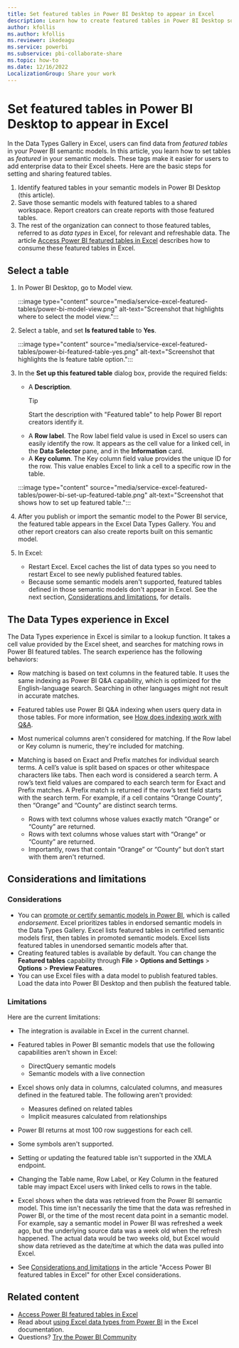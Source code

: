 ```yaml
---
title: Set featured tables in Power BI Desktop to appear in Excel
description: Learn how to create featured tables in Power BI Desktop so they show up in the Excel Organization Data Types Gallery. 
author: kfollis
ms.author: kfollis
ms.reviewer: ikedeagu
ms.service: powerbi
ms.subservice: pbi-collaborate-share
ms.topic: how-to
ms.date: 12/16/2022
LocalizationGroup: Share your work
---
```

# Set featured tables in Power BI Desktop to appear in Excel

In the Data Types Gallery in Excel, users can find data from *featured tables* in your Power BI semantic models. In this article, you learn how to set tables as *featured* in your semantic models. These tags make it easier for users to add enterprise data to their Excel sheets. Here are the basic steps for setting and sharing featured tables.

1. Identify featured tables in your semantic models in Power BI Desktop (this article).
1. Save those semantic models with featured tables to a shared workspace. Report creators can create reports with those featured tables.
1. The rest of the organization can connect to those featured tables, referred to as *data types* in Excel, for relevant and refreshable data. The article [Access Power BI featured tables in Excel](service-excel-featured-tables.md) describes how to consume these featured tables in Excel.

## Select a table

1. In Power BI Desktop, go to Model view.

    :::image type="content" source="media/service-excel-featured-tables/power-bi-model-view.png" alt-text="Screenshot that highlights where to select the model view.":::
 
2. Select a table, and set **Is featured table** to **Yes**.

    :::image type="content" source="media/service-excel-featured-tables/power-bi-featured-table-yes.png" alt-text="Screenshot that highlights the Is feature table option.":::

4. In the **Set up this featured table** dialog box, provide the required fields:

    - A **Description**. 
        > [!TIP]
        > Start the description with "Featured table" to help Power BI report creators identify it.
    - A **Row label**. The Row label field value is used in Excel so users can easily identify the row. It appears as the cell value for a linked cell, in the **Data Selector** pane, and in the **Information** card. 
    - A **Key column**. The Key column field value provides the unique ID for the row. This value enables Excel to link a cell to a specific row in the table.

    :::image type="content" source="media/service-excel-featured-tables/power-bi-set-up-featured-table.png" alt-text="Screenshot that shows how to set up featured table.":::

1. After you publish or import the semantic model to the Power BI service, the featured table appears in the Excel Data Types Gallery. You and other report creators can also create reports built on this semantic model.

1. In Excel: 
    - Restart Excel. Excel caches the list of data types so you need to restart Excel to see newly published featured tables.
    - Because some semantic models aren't supported, featured tables defined in those semantic models don't appear in Excel. See the next section, [Considerations and limitations](#considerations-and-limitations), for details.

## The Data Types experience in Excel

The Data Types experience in Excel is similar to a lookup function. It takes a cell value provided by the Excel sheet, and searches for matching rows in Power BI featured tables. The search experience has the following behaviors:

- Row matching is based on text columns in the featured table. It uses the same indexing as Power BI Q&A capability, which is optimized for the English-language search. Searching in other languages might not result in accurate matches. 
- Featured tables use Power BI Q&A indexing when users query data in those tables. For more information, see [How does indexing work with Q&A](../natural-language/q-and-a-data-sources.md#how-does-indexing-work-with-qa).
- Most numerical columns aren't considered for matching. If the Row label or Key column is numeric, they're included for matching.
- Matching is based on Exact and Prefix matches for individual search terms. A cell’s value is split based on spaces or other whitespace characters like tabs. Then each word is considered a search term. A row’s text field values are compared to each search term for Exact and Prefix matches. A Prefix match is returned if the row’s text field starts with the search term. For example, if a cell contains “Orange County”, then “Orange” and “County” are distinct search terms. 

    - Rows with text columns whose values exactly match “Orange” or “County” are returned. 
    - Rows with text columns whose values start with “Orange” or “County” are returned. 
    - Importantly, rows that contain “Orange” or “County” but don’t start with them aren't returned.

## Considerations and limitations

### Considerations

- You can [promote or certify semantic models in Power BI](../collaborate-share/service-endorse-content.md), which is called *endorsement*. Excel prioritizes tables in endorsed semantic models in the Data Types Gallery. Excel lists featured tables in certified semantic models first, then tables in promoted semantic models. Excel lists featured tables in unendorsed semantic models after that. 
- Creating featured tables is available by default. You can change the **Featured tables** capability through **File** > **Options and Settings** > **Options** > **Preview Features**.
- You can use Excel files with a data model to publish featured tables. Load the data into Power BI Desktop and then publish the featured table.

### Limitations

Here are the current limitations:

- The integration is available in Excel in the current channel.
- Featured tables in Power BI semantic models that use the following capabilities aren't shown in Excel: 

    - DirectQuery semantic models
    - Semantic models with a live connection

- Excel shows only data in columns, calculated columns, and measures defined in the featured table. The following aren't provided:

    - Measures defined on related tables
    - Implicit measures calculated from relationships

- Power BI returns at most 100 row suggestions for each cell.
- Some symbols aren't supported.
- Setting or updating the featured table isn't supported in the XMLA endpoint.
- Changing the Table name, Row Label, or Key Column in the featured table may impact Excel users with linked cells to rows in the table. 
- Excel shows when the data was retrieved from the Power BI semantic model. This time isn't necessarily the time that the data was refreshed in Power BI, or the time of the most recent data point in a semantic model. For example, say a semantic model in Power BI was refreshed a week ago, but the underlying source data was a week old when the refresh happened. The actual data would be two weeks old, but Excel would show data retrieved as the date/time at which the data was pulled into Excel.
- See [Considerations and limitations](service-excel-featured-tables.md#considerations-and-limitations) in the article "Access Power BI featured tables in Excel" for other Excel considerations.

## Related content

- [Access Power BI featured tables in Excel](service-excel-featured-tables.md)
- Read about [using Excel data types from Power BI](https://support.office.com/article/use-excel-data-types-from-power-bi-preview-cd8938ce-f963-444d-b82a-7140848241e9) in the Excel documentation.
- Questions? [Try the Power BI Community](https://community.powerbi.com/)
